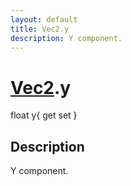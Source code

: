 ```yaml
---
layout: default
title: Vec2.y
description: Y component.
---
```

# [Vec2]({{site.url}}/Pages/StereoKit/Vec2.html).y

<div class='signature' markdown='1'>
float y{ get set }
</div>

## Description
Y component.

